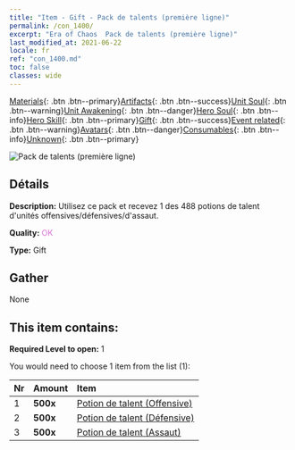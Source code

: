 ```yaml
---
title: "Item - Gift - Pack de talents (première ligne)"
permalink: /con_1400/
excerpt: "Era of Chaos  Pack de talents (première ligne)"
last_modified_at: 2021-06-22
locale: fr
ref: "con_1400.md"
toc: false
classes: wide
---
```

 [Materials](/ItemsFR/){: .btn .btn--primary}[Artifacts](/ItemsFR/Artifacts/){: .btn .btn--success}[Unit Soul](/ItemsFR/UnitSoul/){: .btn .btn--warning}[Unit Awakening](/ItemsFR/UnitAwakening/){: .btn .btn--danger}[Hero Soul](/ItemsFR/HeroSoul/){: .btn .btn--info}[Hero Skill](/ItemsFR/HeroSkill/){: .btn .btn--primary}[Gift](/ItemsFR/Gift/){: .btn .btn--success}[Event related](/ItemsFR/Events/){: .btn .btn--warning}[Avatars](/ItemsFR/Avatars/){: .btn .btn--danger}[Consumables](/ItemsFR/Consumables/){: .btn .btn--info}[Unknown](/ItemsFR/Unknown/){: .btn .btn--primary}

 ![Pack de talents (première ligne)](/images/t/i_907014.png)

## Détails
 **Description:** Utilisez ce pack et recevez 1 des 488 potions de talent d'unités offensives/défensives/d'assaut.

 **Quality:** <span style="color: #DA70D6">OK</span>

 **Type:** Gift

## Gather

  None

## This item contains:

 **Required Level to open:** 1

 You would need to choose 1 item from the list (1):

  | Nr | Amount |     Item    |
  |:---|:-------|:------------|
  | 1 |  **500x** | [Potion de talent (Offensive)](/ItemsFR/con_786/) |  | 
  | 2 |  **500x** | [Potion de talent (Défensive)](/ItemsFR/con_787/) |  | 
  | 3 |  **500x** | [Potion de talent (Assaut)](/ItemsFR/con_788/) |  | 
